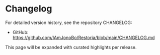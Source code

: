 # Changelog

For detailed version history, see the repository CHANGELOG:

- GitHub: <https://github.com/IAmJonoBo/Restoria/blob/main/CHANGELOG.md>

This page will be expanded with curated highlights per release.
